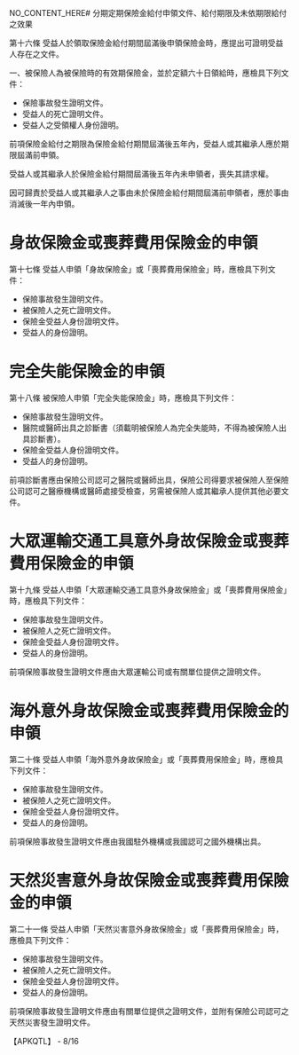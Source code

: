 NO_CONTENT_HERE# 分期定期保險金給付申領文件、給付期限及未依期限給付之效果

第十六條 受益人於領取保險金給付期間屆滿後申領保險金時，應提出可證明受益人存在之文件。

一、被保險人為被保險時的有效期保險金，並於定額六十日領給時，應檢具下列文件：

- 保險事故發生證明文件。
- 受益人的死亡證明文件。
- 受益人之受領權人身份證明。

前項保險金給付之期限為保險金給付期間屆滿後五年內，受益人或其繼承人應於期限屆滿前申領。

受益人或其繼承人於保險金給付期間屆滿後五年內未申領者，喪失其請求權。

因可歸責於受益人或其繼承人之事由未於保險金給付期間屆滿前申領者，應於事由消滅後一年內申領。

# 身故保險金或喪葬費用保險金的申領

第十七條 受益人申領「身故保險金」或「喪葬費用保險金」時，應檢具下列文件：

- 保險事故發生證明文件。
- 被保險人之死亡證明文件。
- 保險金受益人身份證明文件。
- 受益人的身份證明。

# 完全失能保險金的申領

第十八條 被保險人申領「完全失能保險金」時，應檢具下列文件：

- 保險事故發生證明文件。
- 醫院或醫師出具之診斷書（須載明被保險人為完全失能時，不得為被保險人出具診斷書）。
- 保險金受益人身份證明文件。
- 受益人的身份證明。

前項診斷書應由保險公司認可之醫院或醫師出具，保險公司得要求被保險人至保險公司認可之醫療機構或醫師處接受檢查，另需被保險人或其繼承人提供其他必要文件。

# 大眾運輸交通工具意外身故保險金或喪葬費用保險金的申領

第十九條 受益人申領「大眾運輸交通工具意外身故保險金」或「喪葬費用保險金」時，應檢具下列文件：

- 保險事故發生證明文件。
- 被保險人之死亡證明文件。
- 保險金受益人身份證明文件。
- 受益人的身份證明。

前項保險事故發生證明文件應由大眾運輸公司或有關單位提供之證明文件。

# 海外意外身故保險金或喪葬費用保險金的申領

第二十條 受益人申領「海外意外身故保險金」或「喪葬費用保險金」時，應檢具下列文件：

- 保險事故發生證明文件。
- 被保險人之死亡證明文件。
- 保險金受益人身份證明文件。
- 受益人的身份證明。

前項保險事故發生證明文件應由我國駐外機構或我國認可之國外機構出具。

# 天然災害意外身故保險金或喪葬費用保險金的申領

第二十一條 受益人申領「天然災害意外身故保險金」或「喪葬費用保險金」時，應檢具下列文件：

- 保險事故發生證明文件。
- 被保險人之死亡證明文件。
- 保險金受益人身份證明文件。
- 受益人的身份證明。

前項保險事故發生證明文件應由有關單位提供之證明文件，並附有保險公司認可之天然災害發生證明文件。

【APKQTL】 - 8/16